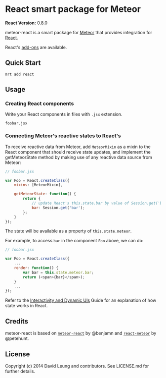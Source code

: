 # React smart package for Meteor

**React Version:** 0.8.0

meteor-react is a smart package for [Meteor](https://www.meteor.com) that provides integration for [React](http://facebook.github.io/react/).

React's [add-ons](http://facebook.github.io/react/docs/addons.html) are available.

## Quick Start

```shell
mrt add react
```

## Usage

### Creating React components

Write your React components in files with `.jsx` extension.

```shell
foobar.jsx
```

### Connecting Meteor's reactive states to React's

To receive reactive data from Meteor, add `MeteorMixin` as a mixin to the React component that should receive state updates, and implement the getMeteorState method by making use of any reactive data source from Meteor:

```javascript
// foobar.jsx

var Foo = React.createClass({
    mixins: [MeteorMixin],

    getMeteorState: function() {
        return {
            // update React's this.state.bar by value of Session.get('bar')
            bar: Session.get('bar');
        };
    }
});
```

The state will be available as a property of `this.state.meteor`.

For example, to access `bar` in the component `Foo` above, we can do:

```javascript
// foobar.jsx

var Foo = React.createClass({
    ...
    render: function() {
        var bar = this.state.meteor.bar;
        return (<span>{bar}</span>);
    }
    ...
});
```

Refer to the [Interactivity and Dynamic UIs](http://facebook.github.io/react/docs/interactivity-and-dynamic-uis.html) Guide for an explanation of how state works in React.

## Credits

meteor-react is based on [`meteor-react`](https://github.com/benjamn/meteor-react) by @benjamn and [`react-meteor`](https://github.com/petehunt/react-meteor) by @petehunt.

## License

Copyright (c) 2014 David Leung and contributors. See LICENSE.md for further details.
